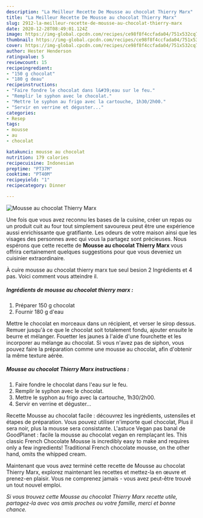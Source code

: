 ```yaml
---
description: "La Meilleur Recette De Mousse au chocolat Thierry Marx"
title: "La Meilleur Recette De Mousse au chocolat Thierry Marx"
slug: 2912-la-meilleur-recette-de-mousse-au-chocolat-thierry-marx
date: 2020-12-28T08:49:01.124Z
image: https://img-global.cpcdn.com/recipes/ce98f8f4ccfada04/751x532cq70/mousse-au-chocolat-thierry-marx-photo-principale-de-la-recette.jpg
thumbnail: https://img-global.cpcdn.com/recipes/ce98f8f4ccfada04/751x532cq70/mousse-au-chocolat-thierry-marx-photo-principale-de-la-recette.jpg
cover: https://img-global.cpcdn.com/recipes/ce98f8f4ccfada04/751x532cq70/mousse-au-chocolat-thierry-marx-photo-principale-de-la-recette.jpg
author: Hester Henderson
ratingvalue: 5
reviewcount: 15
recipeingredient:
- "150 g chocolat"
- "180 g deau"
recipeinstructions:
- "Faire fondre le chocolat dans l&#39;eau sur le feu."
- "Remplir le syphon avec le chocolat."
- "Mettre le syphon au frigo avec la cartouche, 1h30/2h00."
- "Servir en verrine et déguster..."
categories:
- Resep
tags:
- mousse
- au
- chocolat

katakunci: mousse au chocolat 
nutrition: 179 calories
recipecuisine: Indonesian
preptime: "PT37M"
cooktime: "PT40M"
recipeyield: "1"
recipecategory: Dinner

---
```



![Mousse au chocolat Thierry Marx](https://img-global.cpcdn.com/recipes/ce98f8f4ccfada04/751x532cq70/mousse-au-chocolat-thierry-marx-photo-principale-de-la-recette.jpg)

Une fois que vous avez reconnu les bases de la cuisine, créer un repas ou un produit cuit au four tout simplement savoureux peut être une expérience aussi enrichissante que gratifiante. Les odeurs de votre maison ainsi que les visages des personnes avec qui vous la partagez sont précieuses. Nous espérons que cette recette de <strong> Mousse au chocolat Thierry Marx </strong> vous offrira certainement quelques suggestions pour que vous deveniez un cuisinier extraordinaire.

<!--inarticleads1-->

À cuire mousse au chocolat thierry marx tue seul besion 2 Ingrédients et 4 pas. Voici comment vous atteindre il.

##### Ingrédients de mousse au chocolat thierry marx :

1. Préparer 150 g chocolat
1. Fournir 180 g d&#39;eau


Mettre le chocolat en morceaux dans un récipient, et verser le sirop dessus. Remuer jusqu&#39;à ce que le chocolat soit totalement fondu, ajouter ensuite le beurre et mélanger. Fouetter les jaunes à l&#39;aide d&#39;une fourchette et les incorporer au mélange au chocolat. Si vous n&#39;avez pas de siphon, vous pouvez faire la préparation comme une mousse au chocolat, afin d&#39;obtenir la même texture aérée. 

<!--inarticleads2-->

##### Mousse au chocolat Thierry Marx instructions :

1. Faire fondre le chocolat dans l&#39;eau sur le feu.
1. Remplir le syphon avec le chocolat.
1. Mettre le syphon au frigo avec la cartouche, 1h30/2h00.
1. Servir en verrine et déguster...


Recette Mousse au chocolat facile : découvrez les ingrédients, ustensiles et étapes de préparation. Vous pouvez utiliser n&#39;importe quel chocolat, Plus il sera noir, plus la mousse sera consistante. L&#39;astuce Vegan pas banal de GoodPlanet : facile la mousse au chocolat vegan en remplaçant les. This classic French Chocolate Mousse is incredibly easy to make and requires only a few ingredients! Traditional French chocolate mousse, on the other hand, omits the whipped cream. 

<!--inarticleads1-->

<p>
Maintenant que vous avez terminé cette recette de Mousse au chocolat Thierry Marx, explorez maintenant les recettes et mettez-la en œuvre et prenez-en plaisir. Vous ne comprenez jamais - vous avez peut-être trouvé un tout nouvel emploi.
</p>

<p>
<i>Si vous trouvez cette Mousse au chocolat Thierry Marx recette utile, partagez-la avec vos amis proches ou votre famille, merci et bonne chance.</i>
</p>
